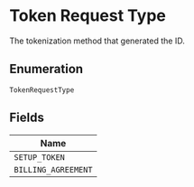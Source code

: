 
# Token Request Type

The tokenization method that generated the ID.

## Enumeration

`TokenRequestType`

## Fields

| Name |
|  --- |
| `SETUP_TOKEN` |
| `BILLING_AGREEMENT` |

